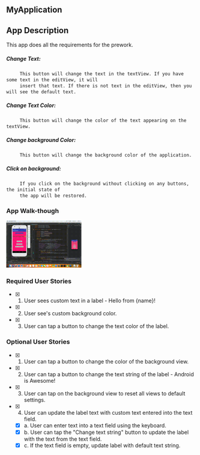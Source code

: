 

## MyApplication

## App Description
This app does all the requirements for the prework.
   ##### Change Text: 
         This button will change the text in the textView. If you have some text in the editView, it will 
         insert that text. If there is not text in the editView, then you will see the default text.
   ##### Change Text Color:
         This button will change the color of the text appearing on the textView.
   ##### Change background Color:
         This button will change the background color of the application.
   ##### Click on background:
         If you click on the background without clicking on any buttons, the initial state of 
         the app will be restored.

### App Walk-though
<img src="EYIpzIW%20-%20Imgur.gif" width=200><br>

### Required User Stories
- [x] 1. User sees custom text in a label - Hello from {name}!
- [x] 2. User see's custom background color.
- [x] 3. User can tap a button to change the text color of the label.

### Optional User Stories
- [x] 1. User can tap a button to change the color of the background view.  
- [x] 2. User can tap a button to change the text string of the label - Android is Awesome!  
- [x] 3. User can tap on the background view to reset all views to default settings.  
- [x] 4. User can update the label text with custom text entered into the text field.  
   - [x] a. User can enter text into a text field using the keyboard.  
   - [x] b. User can tap the "Change text string" button to update the label with the text from the text field.  
   - [x] c. If the text field is empty, update label with default text string.  
